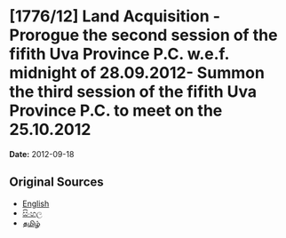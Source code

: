 # [1776/12] Land Acquisition - Prorogue the second session of the fifith Uva Province P.C. w.e.f. midnight of 28.09.2012- Summon the third session of the fifith Uva Province P.C. to meet on the 25.10.2012

**Date:** 2012-09-18

## Original Sources

- [English](https://documents.gov.lk/view/extra-gazettes/2012/9/1776-12_E.pdf)
- [සිංහල](https://documents.gov.lk/view/extra-gazettes/2012/9/1776-12_S.pdf)
- [தமிழ்](https://documents.gov.lk/view/extra-gazettes/2012/9/1776-12_T.pdf)
